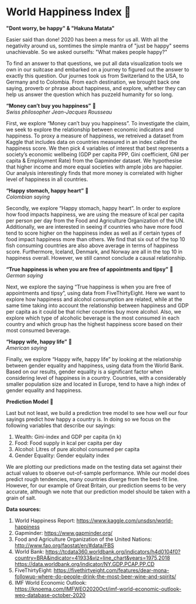 # World Happiness Index :slightly_smiling_face:

**"Dont worry, be happy" & "Hakuna Matata"**  

Easier said than done! 2020 has been a mess for us all. With all the negativity around us, somtimes the simple mantra of "just be happy" seems unachievable.
So we asked ourselfs: "What makes people happy?"

To find an answer to that questions, we put all data visualization tools we own in our suitcase and embarked on a journey to figured out the answer to exactly this question. Our journes took us from Switzerland to the USA, to Germany and to Colombia.
From each destination, we brought back one saying, proverb or phrase about happiness, and explore, whether they can help us answer the question which has puzzeld humanity for so long.

**“Money can’t buy you happiness”** :money_with_wings:   
*Swiss philosopher Jean-Jacques Rousseau*  

First, we explore “Money can’t buy you happiness”. To investigate the claim, we seek to explore the relationship between economic indicators and happiness. To proxy a measure of happiness, we retreived a dataset from Kaggle that includes data on countries measured in an index called the happiness score. We then pick 4 variables of interest that best represents a society’s economic wellbeing (GDP per capita PPP, Gini coefficient, GNI per capita & Employment Rate) from the Gapminder dataset. We hypothesise that higher income and more equal societies with ample jobs are happier. Our analysis interestingly finds that more money is correlated with higher level of happiness in all countries.

**“Happy stomach, happy heart”** :hamburger:  
*Colombian saying*   

Secondly, we explore “Happy stomach, happy heart”. In order to explore how food impacts happiness, we are using the measure of kcal per capita per person per day from the Food and Agriculture Organization of the UN. Additionally, we are interested in seeing if countries who have more food tend to score higher on the happiness index as well as if certain types of food impact happiness more than others. We find that six out of the top 10 fish consuming countries are also above average in terms of happiness score. Furthermore, Iceland, Denmark, and Norway are all in the top 10 in happiness overall. However, we still cannot conclude a causal relationship.

**“True happiness is when you are free of appointments and tipsy”** :clinking_glasses:   
*German saying*   

Next, we explore the saying “True happiness is when you are free of appointments and tipsy”, using data from FiveThirtyEight.  Here we want to explore how happiness and alcohol consumption are related, while at the same time taking into account the relationship between happiness and GDP per capita as it could be that richer countries buy more alcohol. Also, we explore which type of alcoholic beverage is the most consumed in each country and which group has the highest happiness score based on their most consumed beverage.

**“Happy wife, happy life”** :couple:  
*American saying*   

Finally, we explore “Happy wife, happy life” by looking at the relationship between gender equality and happiness, using data from the World Bank. Based on our results, gender equality is a significant factor when considering level of happiness in a country. Countries, with a considerably smaller population size and located in Europe, tend to have a high index of gender equality and happiness.

**Prediction Model** :dart:  

Last but not least, we build a prediction tree model to see how well our four sayings predict how happy a country is. In doing so we focus on the following variables that describe our sayings:

1) Wealth: Gini-index and GDP per capita (in k)
2) Food: Food supply in kcal per capita per day
3) Alcohol: Litres of pure alcohol consumed per capita
4) Gender Equality: Gender equlaity index

We are plotting our predictions made on the testing data set against their actual values to observe out-of-sample performance. While our model does predict rough tendencies, many countries diverge from the best-fit line. However, for our example of Great Britain, our prediction seems to be very accurate, although we note that our prediction model should be taken with a grain of salt.


**Data sources:**  
1. World Happiness Report: https://www.kaggle.com/unsdsn/world-happiness
2. Gapminder: https://www.gapminder.org/
3. Food and Agriculture Organization of the United Nations: http://www.fao.org/faostat/en/#data/FBS
4. World Bank: https://tcdata360.worldbank.org/indicators/h4d0104f0?country=BRA&indicator=41933&viz=line_chart&years=1975,2018
https://data.worldbank.org/indicator/NY.GDP.PCAP.PP.CD
5. FiveThirtyEight: https://fivethirtyeight.com/features/dear-mona-followup-where-do-people-drink-the-most-beer-wine-and-spirits/
6. IMF World Economic Outlook: 
https://knoema.com/IMFWEO2020Oct/imf-world-economic-outlook-weo-database-october-2020





